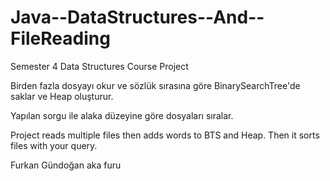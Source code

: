 # Java--DataStructures--And--FileReading


Semester 4 Data Structures Course Project

Birden fazla dosyayı okur ve sözlük sırasına göre BinarySearchTree'de saklar ve Heap oluşturur.

Yapılan sorgu ile alaka düzeyine göre dosyaları sıralar.


Project reads multiple files then adds words to BTS and Heap. Then it sorts files with your query. 

Furkan Gündoğan aka furu
